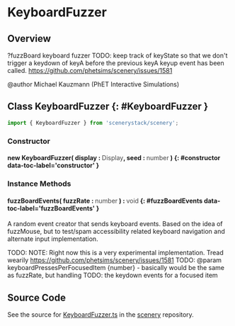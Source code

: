 # KeyboardFuzzer

## Overview

?fuzzBoard keyboard fuzzer
TODO: keep track of keyState so that we don't trigger a keydown of keyA before the previous keyA keyup event has been called. https://github.com/phetsims/scenery/issues/1581

@author Michael Kauzmann (PhET Interactive Simulations)

## Class KeyboardFuzzer {: #KeyboardFuzzer }


```js
import { KeyboardFuzzer } from 'scenerystack/scenery';
```
### Constructor

#### new KeyboardFuzzer( display : <span style="font-weight: 400; opacity: 80%;">Display</span>, seed : <span style="font-weight: 400; opacity: 80%;">number</span> ) {: #constructor data-toc-label='constructor' }

### Instance Methods

#### fuzzBoardEvents( fuzzRate : <span style="font-weight: 400; opacity: 80%;">number</span> ) : <span style="font-weight: 400; opacity: 80%;">void</span> {: #fuzzBoardEvents data-toc-label='fuzzBoardEvents' }

A random event creator that sends keyboard events. Based on the idea of fuzzMouse, but to test/spam accessibility
related keyboard navigation and alternate input implementation.

TODO: NOTE: Right now this is a very experimental implementation. Tread wearily https://github.com/phetsims/scenery/issues/1581
TODO: @param keyboardPressesPerFocusedItem {number} - basically would be the same as fuzzRate, but handling
TODO:     the keydown events for a focused item



## Source Code

See the source for [KeyboardFuzzer.ts](https://github.com/phetsims/scenery/blob/main/js/accessibility/KeyboardFuzzer.ts) in the [scenery](https://github.com/phetsims/scenery) repository.
